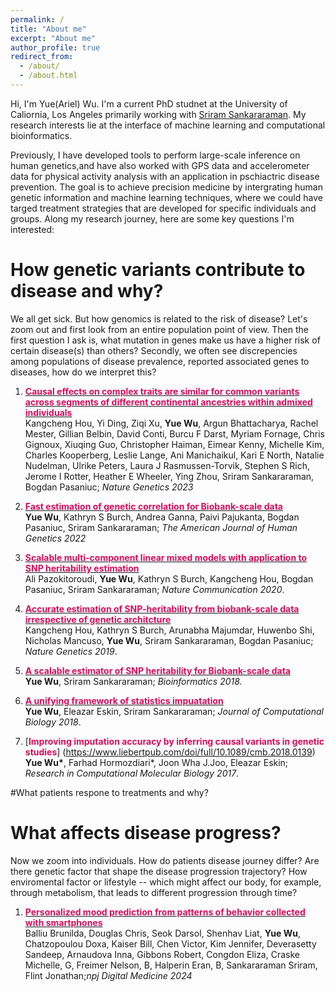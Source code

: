 ```yaml
---
permalink: /
title: "About me"
excerpt: "About me"
author_profile: true
redirect_from: 
  - /about/
  - /about.html
---
```


Hi, I'm Yue(Ariel) Wu. I'm a current PhD studnet at the University of Caliornia, Los Angeles primarily working with [Sriram Sankararaman](http://web.cs.ucla.edu/~sriram/). My research interests lie at the interface of machine learning and computational bioinformatics. 


Previously, I have developed tools to perform large-scale inference on human genetics,and have also worked with GPS data and accelerometer data for physical activity analysis with an application in pschiactric disease prevention. The goal is to achieve precision medicine by intergrating human genetic information and machine learning techniques, where we could have targed treatment strategies that are developed for specific individuals and groups. Along my research journey, here are some key questions I'm interested:

How genetic variants contribute to disease and why?
======
We all get sick. But how genomics is related to the risk of disease? Let's zoom out and first look from an entire population point of view. Then the first question I ask is, what mutation in genes make us have a higher risk of certain disease(s) than others? Secondly, we often see discrepencies among populations of disease prevalence, reported associated genes to diseases, how do we interpret this? 

1. [<span style="color:#db0a5b"> **Causal effects on complex traits are similar for common variants across segments of different continental ancestries within admixed individuals**</span>](https://www.nature.com/articles/s41588-023-01338-6) <br> Kangcheng Hou, Yi Ding, Ziqi Xu, __Yue Wu__, Argun Bhattacharya, Rachel Mester, Gillian Belbin, David Conti, Burcu F Darst, Myriam Fornage, Chris Gignoux, Xiuqing Guo, Christopher Haiman, Eimear Kenny, Michelle Kim, Charles Kooperberg, Leslie Lange, Ani Manichaikul, Kari E North, Natalie Nudelman, Ulrike Peters, Laura J Rasmussen-Torvik, Stephen S Rich, Jerome I Rotter, Heather E Wheeler, Ying Zhou, Sriram Sankararaman, Bogdan Pasaniuc; *Nature Genetics 2023* 

1. [<span style="color:#db0a5b"> **Fast estimation of genetic correlation for Biobank-scale data**</span>](https://www.cell.com/ajhg/fulltext/S0002-9297(21)00427-4) <br> __Yue Wu__, Kathryn S Burch, Andrea Ganna, Paivi Pajukanta, Bogdan Pasaniuc, Sriram Sankararaman; *The American Journal of Human Genetics 2022* 

1. [<span style="color:#db0a5b">**Scalable multi-component linear mixed models with application to SNP heritability estimation**</span>](https://www.nature.com/articles/s41467-020-17576-9) <br> Ali Pazokitoroudi, __Yue Wu__, Kathryn S Burch, Kangcheng Hou, Bogdan Pasaniuc, Sriram Sankararaman; *Nature Communication 2020*.

1. [<span style="color:#db0a5b">**Accurate estimation of SNP-heritability from biobank-scale data irrespective of genetic architcture**</span>](https://www.nature.com/articles/s41588-019-0465-0) <br> Kangcheng Hou, Kathryn S Burch, Arunabha Majumdar, Huwenbo Shi, Nicholas Mancuso, __Yue Wu__, Sriram Sankararaman, Bogdan Pasaniuc; *Nature Genetics 2019*. 

1. [<span style="color:#db0a5b"> **A scalable estimator of SNP heritability for Biobank-scale data**</span>](https://academic.oup.com/bioinformatics/article/34/13/i187/5045805)<br> __Yue Wu__, Sriram Sankararaman; *Bioinformatics 2018.* 

1. [<span style="color:#db0a5b"> **A unifying framework of statistics impuatation**</span>](https://www.liebertpub.com/doi/full/10.1089/cmb.2019.0449)<br> __Yue Wu__, Eleazar Eskin, Sriram Sankararaman; *Journal of Computational Biology 2018*.

2. [<span style="color:#db0a5b">**Improving imputation accuracy by inferring causal variants in genetic studies**</span>] (https://www.liebertpub.com/doi/full/10.1089/cmb.2018.0139)<br> __Yue Wu*__, Farhad Hormozdiari*, Joon Wha J.Joo, Eleazar Eskin; *Research in Computational Molecular Biology 2017*.




#What patients respone to treatments and why?


What affects disease progress? 
======
Now we zoom into individuals. How do patients disease journey differ? Are there genetic factor that shape the disease progression trajectory? How enviromental factor or lifestyle -- which might affect our body, for example, through metabolism, that leads to different progression through time? 

1. [<span style="color:#db0a5b">**Personalized mood prediction from patterns of behavior collected with smartphones**</span>]([https://www.nature.com/articles/s41746-024-01035-6) <br> Balliu Brunilda, Douglas Chris, Seok Darsol, Shenhav Liat, __Yue Wu__, Chatzopoulou Doxa, Kaiser Bill, Chen Victor, Kim Jennifer, Deverasetty Sandeep, Arnaudova Inna, Gibbons Robert, Congdon Eliza, Craske Michelle, G, Freimer Nelson, B, Halperin Eran, B, Sankararaman Sriram, Flint Jonathan;*npj Digital Medicine 2024* 
